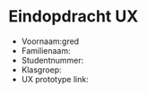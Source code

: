 # Eindopdracht UX

- Voornaam:gred
- Familienaam:
- Studentnummer: 
- Klasgroep: 
- UX prototype link: 